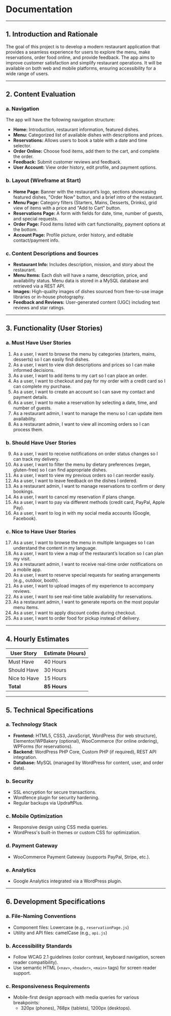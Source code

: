 # Documentation
---

## 1. Introduction and Rationale
The goal of this project is to develop a modern restaurant application that provides a seamless experience for users to explore the menu, make reservations, order food online, and provide feedback. The app aims to improve customer satisfaction and simplify restaurant operations. It will be available on both web and mobile platforms, ensuring accessibility for a wide range of users.

---

## 2. Content Evaluation

### a. Navigation
The app will have the following navigation structure:
- **Home:** Introduction, restaurant information, featured dishes.
- **Menu:** Categorized list of available dishes with descriptions and prices.
- **Reservations:** Allows users to book a table with a date and time selector.
- **Order Online:** Choose food items, add them to the cart, and complete the order.
- **Feedback:** Submit customer reviews and feedback.
- **User Account:** View order history, edit profile, and payment options.

### b. Layout (Wireframe at Start)
- **Home Page:** Banner with the restaurant’s logo, sections showcasing featured dishes, "Order Now" button, and a brief intro of the restaurant.
- **Menu Page:** Category filters (Starters, Mains, Desserts, Drinks), grid view of items with a price and "Add to Cart" button.
- **Reservations Page:** A form with fields for date, time, number of guests, and special requests.
- **Order Page:** Food items listed with cart functionality, payment options at the bottom.
- **Account Page:** Profile picture, order history, and editable contact/payment info.

### c. Content Descriptions and Sources
- **Restaurant Info:** Includes description, mission, and story about the restaurant.
- **Menu Items:** Each dish will have a name, description, price, and availability status. Menu data is stored in a MySQL database and retrieved via a REST API.
- **Images:** High-quality images of dishes sourced from free-to-use image libraries or in-house photography.
- **Feedback and Reviews:** User-generated content (UGC) including text reviews and star ratings.

---

## 3. Functionality (User Stories)

### a. Must Have User Stories
1. As a user, I want to browse the menu by categories (starters, mains, desserts) so I can easily find dishes.
2. As a user, I want to view dish descriptions and prices so I can make informed decisions.
3. As a user, I want to add items to my cart so I can place an order.
4. As a user, I want to checkout and pay for my order with a credit card so I can complete my purchase.
5. As a user, I want to create an account so I can save my contact and payment details.
6. As a user, I want to make a reservation by selecting a date, time, and number of guests.
7. As a restaurant admin, I want to manage the menu so I can update item availability.
8. As a restaurant admin, I want to view all incoming orders so I can process them.

### b. Should Have User Stories
9. As a user, I want to receive notifications on order status changes so I can track my delivery.
10. As a user, I want to filter the menu by dietary preferences (vegan, gluten-free) so I can find appropriate dishes.
11. As a user, I want to view my previous orders so I can reorder easily.
12. As a user, I want to leave feedback on the dishes I ordered.
13. As a restaurant admin, I want to manage reservations to confirm or deny bookings.
14. As a user, I want to cancel my reservation if plans change.
15. As a user, I want to pay via different methods (credit card, PayPal, Apple Pay).
16. As a user, I want to log in with my social media accounts (Google, Facebook).

### c. Nice to Have User Stories
17. As a user, I want to browse the menu in multiple languages so I can understand the content in my language.
18. As a user, I want to view a map of the restaurant’s location so I can plan my visit.
19. As a restaurant admin, I want to receive real-time order notifications on a mobile app.
20. As a user, I want to reserve special requests for seating arrangements (e.g., outdoor, booth).
21. As a user, I want to upload images of my experience to accompany reviews.
22. As a user, I want to see real-time table availability for reservations.
23. As a restaurant admin, I want to generate reports on the most popular menu items.
24. As a user, I want to apply discount codes during checkout.
25. As a user, I want to order food for pickup instead of delivery.

---

## 4. Hourly Estimates

| User Story   | Estimate (Hours) |
|--------------|------------------|
| Must Have    | 40 Hours         |
| Should Have  | 30 Hours         |
| Nice to Have | 15 Hours         |
| **Total**    | **85 Hours**      |

---

## 5. Technical Specifications

### a. Technology Stack
- **Frontend:** HTML5, CSS3, JavaScript, WordPress (for web structure), Elementor/WPBakery (optional), WooCommerce (for online ordering), WPForms (for reservations).
- **Backend:** WordPress PHP Core, Custom PHP (if required), REST API integration.
- **Database:** MySQL (managed by WordPress for content, user, and order data).

### b. Security
- SSL encryption for secure transactions.
- Wordfence plugin for security hardening.
- Regular backups via UpdraftPlus.

### c. Mobile Optimization
- Responsive design using CSS media queries.
- WordPress's built-in themes or custom CSS for optimization.

### d. Payment Gateway
- WooCommerce Payment Gateway (supports PayPal, Stripe, etc.).

### e. Analytics
- Google Analytics integrated via a WordPress plugin.

---

## 6. Development Specifications

### a. File-Naming Conventions
- Component files: Lowercase (e.g., `reservationPage.js`)
- Utility and API files: camelCase (e.g., `api.js`)

### b. Accessibility Standards
- Follow WCAG 2.1 guidelines (color contrast, keyboard navigation, screen reader compatibility).
- Use semantic HTML (`<nav>`, `<header>`, `<main>` tags) for screen reader support.

### c. Responsiveness Requirements
- Mobile-first design approach with media queries for various breakpoints: 
  - 320px (phones), 768px (tablets), 1200px (desktops).

